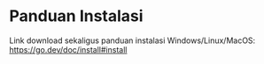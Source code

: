 # Panduan Instalasi
Link download sekaligus panduan instalasi Windows/Linux/MacOS:
 https://go.dev/doc/install#install